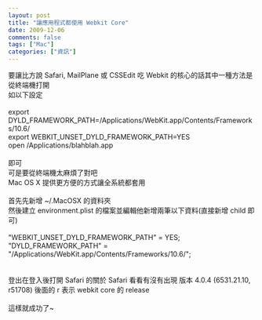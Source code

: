 ```yaml
---
layout: post
title: "讓應用程式都使用 Webkit Core"
date: 2009-12-06
comments: false
tags: ["Mac"]
categories: ["資訊"]
---
```


要讓比方說 Safari, MailPlane 或 CSSEdit 吃 Webkit 的核心的話其中一種方法是從終端機打開<br />如以下設定<br /><br />export DYLD_FRAMEWORK_PATH=/Applications/WebKit.app/Contents/Frameworks/10.6/<br />export WEBKIT_UNSET_DYLD_FRAMEWORK_PATH=YES<br />open /Applications/blahblah.app<br /><br />即可<br />可是要從終端機太麻煩了對吧<br />Mac OS X 提供更方便的方式讓全系統都套用<br /><!--more--><br />首先先新增 ~/.MacOSX 的資料夾<br />然後建立 environment.plist 的檔案並編輯他新增兩筆以下資料(直接新增 child 即可)<br /><br />"WEBKIT_UNSET_DYLD_FRAMEWORK_PATH" = YES;<br />"DYLD_FRAMEWORK_PATH" = "/Applications/WebKit.app/Contents/Frameworks/10.6/";<br /><br /><img src="http://grab.by/10oy" alt=""><br /><br />登出在登入後打開 Safari 的關於 Safari 看看有沒有出現 版本 4.0.4 (6531.21.10, r51708) 後面的 r 表示 webkit core 的 release<br /><br />這樣就成功了~
